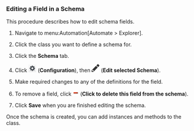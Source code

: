 ### Editing a Field in a Schema

This procedure describes how to edit schema fields.

1.  Navigate to menu:Automation\[Automate \> Explorer\].

2.  Click the class you want to define a schema for.

3.  Click the **Schema** tab.

4.  Click ![image](/images/1847.png) (**Configuration**), then
    ![image](/images/1851.png) (**Edit selected Schema**).

5.  Make required changes to any of the definitions for the field.

6.  To remove a field, click ![image](/images/2367.png) (**Click to
    delete this field from the schema**).

7.  Click **Save** when you are finished editing the schema.

Once the schema is created, you can add instances and methods to the
class.
